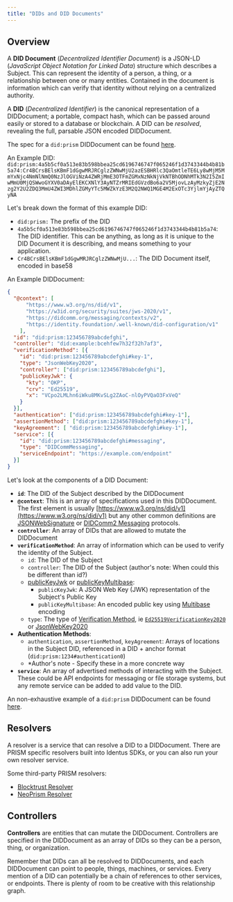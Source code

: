 ```yaml
---
title: "DIDs and DID Documents"
---
```

## Overview

A **DID Document** (*Decentralized Identifier Document*) is a JSON-LD (*JavaScript Object Notation for Linked Data*) structure which describes a Subject. This can represent the identity of a person, a thing, or a relationship between one or many entities. Contained in the document is information which can verify that identity without relying on a centralized authority.

A **DID** (*Decentralized Identifier*) is the canonical representation of a DIDDocument; a portable, compact hash, which can be passed around easily or stored to a database or blockchain. A DID can be *resolved*, revealing the full, parsable JSON encoded DIDDocument.

The spec for a `did:prism` DIDDocument can be found [here](https://github.com/input-output-hk/prism-did-method-spec/blob/main/w3c-spec/PRISM-method.md#did-documents).

An Example DID:
`
did:prism:4a5b5cf0a513e83b598bbea25cd6196746747f065246f1d3743344b4b81b5a74:Cr4BCrsBElsKBmF1dGgwMRJRCglzZWNwMjU2azESBHRlc3QaOmtleTE6Ly8wMjM5MmYxNjc4NmNlNmQ0NzJlOGViNzA4ZWRjMmE3OTFmZGMxNzNkNjVkNTBhODNhMTk3N2I5ZmIwMmU0MjQSWwoGYXV0aDAyElEKCXNlY3AyNTZrMRIEdGVzdBo6a2V5MjovLzAyMzkyZjE2Nzg2Y2U2ZDQ3MmU4ZWI3MDhlZGMyYTc5MWZkYzE3M2Q2NWQ1MGE4M2ExOTc3YjlmYjAyZTQyNA
`

Let's break down the format of this example DID:

- `did:prism:` The prefix of the DID
- `4a5b5cf0a513e83b598bbea25cd6196746747f065246f1d3743344b4b81b5a74`: The DID identifier.  This can be anything, as long as it is unique to the DID Document it is describing, and means something to your application.
- `Cr4BCrsBElsKBmF1dGgwMRJRCglzZWNwMjU...`: The DID Document itself, encoded in base58

An Example DIDDocument:

```json
{
  "@context": [
      "https://www.w3.org/ns/did/v1",
      "https://w3id.org/security/suites/jws-2020/v1",
      "https://didcomm.org/messaging/contexts/v2",
      "https://identity.foundation/.well-known/did-configuration/v1"
    ],
  "id": "did:prism:123456789abcdefghi",
  "controller": "did:example:bcehfew7h32f32h7af3",
  "verificationMethod": [{
    "id": "did:prism:123456789abcdefghi#key-1",
    "type": "JsonWebKey2020",
    "controller": ["did:prism:123456789abcdefghi"],
    "publicKeyJwk": {
      "kty": "OKP",
      "crv": "Ed25519",
      "x": "VCpo2LMLhn6iWku8MKvSLg2ZAoC-nlOyPVQaO3FxVeQ"
    }
  }],
  "authentication": ["did:prism:123456789abcdefghi#key-1"],
  "assertionMethod": ["did:prism:123456789abcdefghi#key-1"],
  "keyAgreement": [ "did:prism:123456789abcdefghi#key-1"],
  "service": [{
    "id": "did:prism:123456789abcdefghi#messaging",
    "type": "DIDCommMessaging",
    "serviceEndpoint": "https://example.com/endpoint"
  }]
}
```

Let's look at the components of a DID Document:

- **`id`**: The DID of the Subject described by the DIDDocument
- **`@context`**: This is an array of specifications used in this DIDDocument.  The first element is usually [https://www.w3.org/ns/did/v1](https://www.w3.org/ns/did/v1) but any other common definitions are [JSONWebSignature](https://w3id.org/security/suites/jws-2020/v1) or [DIDComm2 Messaging](https://didcomm.org/messaging/contexts/v2) protocols.
- **`controller`**: An array of DIDs that are allowed to mutate the DIDDocument
- **`verificationMethod`**: An array of information which can be used to verify the identity of the Subject.
    - `id`: The DID of the Subject
    - `controller`: The DID of the Subject (author's note: When could this be different than id?)
    - [publicKeyJwk](https://www.w3.org/TR/did-core/#dfn-publickeyjwk) or [publicKeyMultibase](https://www.w3.org/TR/did-core/#dfn-publickeymultibase): 
        - `publicKeyJwk`: A JSON Web Key (JWK) representation of the Subject's Public Key
        - `publicKeyMultibase`: An encoded public key using [Multibase](https://www.ietf.org/archive/id/draft-multiformats-multibase-08.html) encoding
    - `type`: The type of [Verification Method](https://www.w3.org/TR/did-core/#dfn-verification-method), ie [`Ed25519VerificationKey2020`](https://www.w3.org/community/reports/credentials/CG-FINAL-di-eddsa-2020-20220724/#ed25519verificationkey2020) or [JsonWebKey2020](https://www.w3.org/community/reports/credentials/CG-FINAL-lds-jws2020-20220721/#json-web-key-2020)
- **Authentication Methods**:
    -   `authentication`, `assertionMethod`, `keyAgreement`: Arrays of locations in the Subject DID, referenced in a DID + anchor format (`did:prism:1234#authentication0`)
    - *Author's note - Specify these in a more concrete way
- **`service`**: An array of advertised methods of interacting with the Subject. These could be API endpoints for messaging or file storage systems, but any remote service can be added to add value to the DID.

An non-exhaustive example of a `did:prism` DIDDocument can be found [here](https://github.com/input-output-hk/prism-did-method-spec/blob/main/w3c-spec/PRISM-method.md#example-did-document-json-ld).

## Resolvers

A resolver is a service that can resolve a DID to a DIDDocument.  There are PRISM specific resolvers built into Identus SDKs, or you can also run your own resolver service.

Some third-party PRISM resolvers:

- [Blocktrust Resolver](https://analytics.blocktrust.dev/resolve)
- [NeoPrism Resolver](https://neoprism.patlo.dev/resolver)

## Controllers
**Controllers** are entities that can mutate the DIDDocument. Controllers are specified in the DIDDocument as an array of DIDs so they can be a person, thing, or organization.

Remember that DIDs can all be resolved to DIDDocuments, and each DIDDocument can point to people, things, machines, or services. Every mention of a DID can potentially be a chain of references to other services, or endpoints.  There is plenty of room to be creative with this relationship graph.
